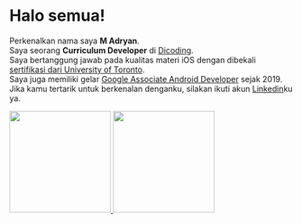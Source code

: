   # Halo semua! 
  Perkenalkan nama saya **M Adryan**.\
  Saya seorang **Curriculum Developer** di [Dicoding](https://www.dicoding.com/).\
  Saya bertanggung jawab pada kualitas materi iOS dengan dibekali [sertifikasi dari University of Toronto](https://www.coursera.org/account/accomplishments/specialization/CLKJD8XBXJ3M).\
  Saya juga memiliki gelar [Google Associate Android Developer](https://www.credential.net/h5deoi5h) sejak 2019.\
  Jika kamu tertarik untuk berkenalan denganku, silakan ikuti akun [Linkedin](https://www.linkedin.com/in/gilang-adhan/)ku ya.
     
  <p align="left">
  <a href="https://github.com/gilangadhan">
    <img height="180em" src="https://github-readme-stats-eight-theta.vercel.app/api?username=gilangadhan&show_icons=true&theme=algolia&include_all_commits=true&count_private=true"/>
    <img height="180em" src="https://github-readme-stats-eight-theta.vercel.app/api/top-langs/?username=gilangadhan&layout=compact&langs_count=8&theme=algolia"/>
  </a>
  </p>
